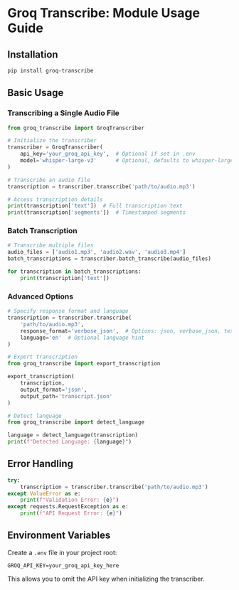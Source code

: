 # Groq Transcribe: Module Usage Guide

## Installation

```bash
pip install groq-transcribe
```

## Basic Usage

### Transcribing a Single Audio File

```python
from groq_transcribe import GroqTranscriber

# Initialize the transcriber
transcriber = GroqTranscriber(
    api_key='your_groq_api_key',  # Optional if set in .env
    model='whisper-large-v3'      # Optional, defaults to whisper-large-v3
)

# Transcribe an audio file
transcription = transcriber.transcribe('path/to/audio.mp3')

# Access transcription details
print(transcription['text'])  # Full transcription text
print(transcription['segments'])  # Timestamped segments
```

### Batch Transcription

```python
# Transcribe multiple files
audio_files = ['audio1.mp3', 'audio2.wav', 'audio3.mp4']
batch_transcriptions = transcriber.batch_transcribe(audio_files)

for transcription in batch_transcriptions:
    print(transcription['text'])
```

### Advanced Options

```python
# Specify response format and language
transcription = transcriber.transcribe(
    'path/to/audio.mp3', 
    response_format='verbose_json',  # Options: json, verbose_json, text
    language='en'  # Optional language hint
)

# Export transcription
from groq_transcribe import export_transcription

export_transcription(
    transcription, 
    output_format='json', 
    output_path='transcript.json'
)

# Detect language
from groq_transcribe import detect_language

language = detect_language(transcription)
print(f"Detected Language: {language}")
```

## Error Handling

```python
try:
    transcription = transcriber.transcribe('path/to/audio.mp3')
except ValueError as e:
    print(f"Validation Error: {e}")
except requests.RequestException as e:
    print(f"API Request Error: {e}")
```

## Environment Variables

Create a `.env` file in your project root:
```
GROQ_API_KEY=your_groq_api_key_here
```

This allows you to omit the API key when initializing the transcriber.
